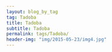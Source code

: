 ```yaml
---
layout: blog_by_tag
tag: Tadoba
title: Tadoba
subtitle: Tadoba
permalink: tags/Tadoba/
header-img: "img/2015-05-23/img4.jpg"
---
```

